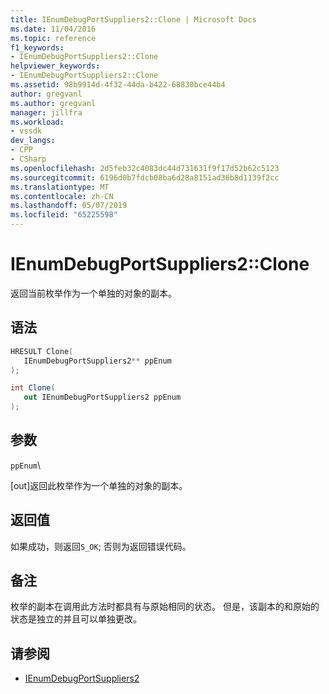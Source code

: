 ```yaml
---
title: IEnumDebugPortSuppliers2::Clone | Microsoft Docs
ms.date: 11/04/2016
ms.topic: reference
f1_keywords:
- IEnumDebugPortSuppliers2::Clone
helpviewer_keywords:
- IEnumDebugPortSuppliers2::Clone
ms.assetid: 98b9914d-4f32-44da-b422-68830bce44b4
author: gregvanl
ms.author: gregvanl
manager: jillfra
ms.workload:
- vssdk
dev_langs:
- CPP
- CSharp
ms.openlocfilehash: 2d5feb32c4083dc44d731631f9f17d52b62c5123
ms.sourcegitcommit: 6196d0b7fdcb08ba6d28a8151ad36b8d1139f2cc
ms.translationtype: MT
ms.contentlocale: zh-CN
ms.lasthandoff: 05/07/2019
ms.locfileid: "65225598"
---
```

# <a name="ienumdebugportsuppliers2clone"></a>IEnumDebugPortSuppliers2::Clone
返回当前枚举作为一个单独的对象的副本。

## <a name="syntax"></a>语法

```cpp
HRESULT Clone(
   IEnumDebugPortSuppliers2** ppEnum
);
```

```csharp
int Clone(
   out IEnumDebugPortSuppliers2 ppEnum
);
```

## <a name="parameters"></a>参数
 `ppEnum`\

 [out]返回此枚举作为一个单独的对象的副本。

## <a name="return-value"></a>返回值
 如果成功，则返回`S_OK`; 否则为返回错误代码。

## <a name="remarks"></a>备注
 枚举的副本在调用此方法时都具有与原始相同的状态。 但是，该副本的和原始的状态是独立的并且可以单独更改。

## <a name="see-also"></a>请参阅
- [IEnumDebugPortSuppliers2](../../../extensibility/debugger/reference/ienumdebugportsuppliers2.md)